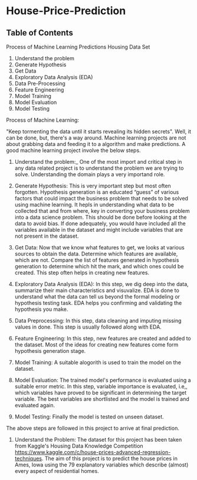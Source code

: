 # House-Price-Prediction

## Table of Contents

Process of Machine Learning Predictions
Housing Data Set
1) Understand the problem
2) Generate Hypothesis 
3) Get Data
4) Exploratory Data Analysis (EDA)
5) Data Pre-Processing
6) Feature Engineering 
7) Model Training 
8) Model Evaluation
9) Model Testing

Process of Machine Learning: 

"Keep tormenting the data until it starts revealing its hidden secrets". Well, it can be done, but, there's a way around. Machine learning projects are not about grabbing data and feeding it to a algorithm and make predictions. A good machine learning project involve the below steps.

1) Understand the problem:_ One of the most import and critical step in any data related project is to understand the problem we are trying to solve. Understanding the domain plays a very importand role. 

2) Generate Hypothesis: This is very important step but most often forgotten. Hypothesis generation is an educated “guess” of various factors that could impact the business problem that needs to be solved using machine learning. It hepls in understanding what data to be collected that and from where, key in converting your business problem into a data science problem. This should be done before looking at the data to avoid bias. If done adequately, you would have included all the variables available in the dataset and might include variables that are not present in the dataset.

3) Get Data: Now that we know what features to get, we looks at various sources to obtain the data. Determine which features are available, which are not. Compare the list of features generated in hypothesis generation to determine which hit the mark, and which ones could be created. This step often helps in creating new features.

4) Exploratory Data Analysis (EDA): In this step, we dig deep into the data, summarize their main characteristics and visuvalize. EDA is done to understand what the data can tell us beyond the formal modeling or hypothesis testing task. EDA helps you confirming and validating the hypothesis you make.

5) Data Preprocessing: In this step, data cleaning and imputing missing values in done. This step is usually followed along with EDA.

6) Feature Engineering: In this step, new features are created and added to the dataset. Most of the ideas for creating new features come form hypothesis generation stage. 

7) Model Training: A suitable alogorith is used to train the model on the dataset.

8) Model Evaluation: The trained model's performance is evaluated using a suitable error metric. In this step, variable importance is evaluated, i.e,, which variables have proved to be significant in determining the target variable. The best variables are shortlisted and the model is trained and evaluated again. 

9) Model Testing: Finally the model is tested on unseen dataset.

The above steps are followed in this project to arrive at final prediction.

1. Understand the Problem: The dataset for this project has been taken from Kaggle's Housing Data  Knowledge Competition https://www.kaggle.com/c/house-prices-advanced-regression-techniques. The aim of this project is to predict the house prices in Ames, Iowa using the 79 explanatory variables which describe (almost) every aspect of residential homes.

